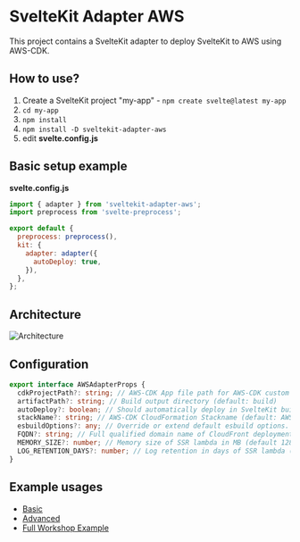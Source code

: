 # SvelteKit Adapter AWS

This project contains a SvelteKit adapter to deploy SvelteKit to AWS using AWS-CDK.

## How to use?

1. Create a SvelteKit project "my-app" - `npm create svelte@latest my-app`
2. `cd my-app`
3. `npm install`
4. `npm install -D sveltekit-adapter-aws`
5. edit **svelte.config.js**

## Basic setup example

**svelte.config.js**

```javascript
import { adapter } from 'sveltekit-adapter-aws';
import preprocess from 'svelte-preprocess';

export default {
  preprocess: preprocess(),
  kit: {
    adapter: adapter({
      autoDeploy: true,
    }),
  },
};
```

## Architecture

![Architecture](architecture.png)

## Configuration

```typescript
export interface AWSAdapterProps {
  cdkProjectPath?: string; // AWS-CDK App file path for AWS-CDK custom deployment applications (e.g. ${process.cwd()}/deploy.js)
  artifactPath?: string; // Build output directory (default: build)
  autoDeploy?: boolean; // Should automatically deploy in SvelteKit build step (default: false)
  stackName?: string; // AWS-CDK CloudFormation Stackname (default: AWSAdapterStack-Default)
  esbuildOptions?: any; // Override or extend default esbuild options. Supports `external` (default `['node:*']`), `format` (default `cjs`), `target` (default `node16`).
  FQDN?: string; // Full qualified domain name of CloudFront deployment (e.g. demo.example.com)
  MEMORY_SIZE?: number; // Memory size of SSR lambda in MB (default 128 MB)
  LOG_RETENTION_DAYS?: number; // Log retention in days of SSR lambda (default 7 days)
}
```

## Example usages

- [Basic](https://github.com/MikeBild/sveltekit-adapter-aws-basic-example)
- [Advanced](https://github.com/MikeBild/sveltekit-adapter-aws-advanced-example)
- [Full Workshop Example](https://github.com/MikeBild/serverless-workshop-sveltekit)
